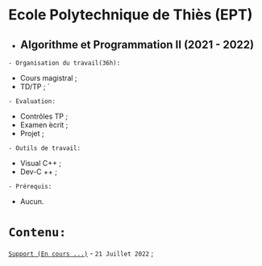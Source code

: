 # Ecole Polytechnique de Thiès (EPT)
 * ##  Algorithme et Programmation II (2021 - 2022)

``` - Organisation du travail(36h): ```
 * Cours magistral ;
 * TD/TP ; ́
 
``` - Evaluation: ```
 * Contrôles TP ;
 * Examen  ́ecrit ;
 * Projet ;
 
``` - Outils de travail: ```
 * Visual C++ ;
 * Dev-C ++ ;
 
``` - Prérequis: ```
 * Aucun.
 
 # ``` Contenu: ```
 [`Support (En cours ...)`](https://github.com/pape-barro/ept-gi/blob/main/support.pdf) - ``` 21 Juillet 2022 ``` ;

